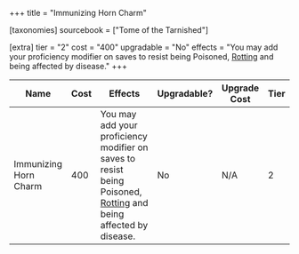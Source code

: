 +++
title = "Immunizing Horn Charm"

[taxonomies]
sourcebook = ["Tome of the Tarnished"]

[extra]
tier = "2"
cost = "400"
upgradable = "No"
effects = "You may add your proficiency modifier on saves to resist being Poisoned, [Rotting](@/conditions-and-diseases/conditions/Rotting.md) and being affected by disease."
+++

| Name                          | Cost    | Effects                                                                                           | Upgradable? | Upgrade Cost | Tier |
| ----------------------------- | ------- | ----------------------------------------------------------------------------------------------- | ----------- | ------------ | ---- |
| Immunizing Horn Charm | 400 | You may add your proficiency modifier on saves to resist being Poisoned, [Rotting](@/conditions-and-diseases/conditions/Rotting.md) and being affected by disease. | No | N/A | 2 |
